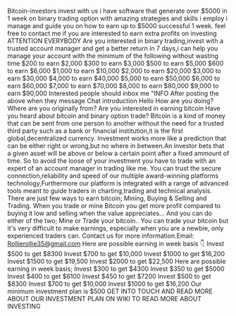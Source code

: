 Bitcoin-investors
invest with us 
i have software that generate over $5000 in 1 week on binary trading option with amazing strategies and skills i employ i manage and guide you on how to earn up to $5000 successful 
1 week. feel free to contact me if you are interested to earn extra profits on investing 
ATTENTION EVERYBODY
Are you interested in binary trading,invest with a trusted account manager and get a better return in 7 days,i can help you manage your account with the minimum of the following without wasting time
$200 to earn $2,000
$300 to earn $3,000
$500 to earn $5,000
$600 to earn $6,000
$1,000 to earn $10,000
$2,000 to earn $20,000
$3,000 to earn $30,000
$4,000 to earn $40,000
$5,000 to earn $50,000
$6,000 to earn $60,000
$7,000 to earn $70,000
$8,000 to earn $80,000
$9,000 to earn $90,000
Interested people should inbox me "INFO
After posting the above when they message
Chat introduction
Hello
How are you doing?
Where are you originally from?
Are you interested in earning bitcoin
Have you heard about bitcoin and binary option trade?
Bitcoin is a kind of money that can be sent from one person to another without the need for a trusted third party such as a bank or financial institution,it is the first global,decentralized currency.
Investment works more like a prediction that can be either right or wrong,but no where in between.An investor bets that a given asset will be above or below a certain point after a fixed ammount of time. 
So to avoid the loose of your investment you have to trade with an expert of an account manager in trading like me.
You can trust the secure connection,reliability and speed of our multiple award-winning platforms technology,Furthermore our platform is integrated with a range of advanced tools meant to guide traders in charting,trading and technical analysis.
There are just few ways to earn bitcoin; Mining, Buying & Selling and Trading. When you trade or mine Bitcoin you get more profit compared to buying it low and selling when the value appreciates... And you can do either of the two;
Mine or Trade your bitcoin.. You can trade your bitcoin but it's very difficult to make earnings, especially when you are a newbie, only experienced traders can. Contact us for more information.Email: Rollierollie35@gmail.com 
Here are possible earning in week
basis 👇
Invest $500 to get $8300
Invest $700 to get $10,000
Invest $1000 to get $16,200
Invest $1500 to get $19,500
Invest $2000 to get $22,500
Here are possible earning in week basis;
Invest $300 to get $4300
Invest $350 to get $5000
Invest $400 to get $6100
Invest $450 to get $7200
Invest $500 to get $8300
Invest $700 to get $10,000
Invest $1000 to get $16,200
Our minimum investment plan is $500
GET INTO TOUCH AND READ MORE ABOUT OUR INVESTMENT PLAN ON WIKI TO READ MORE ABOUT INVESTING 

